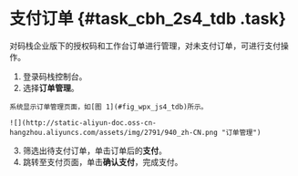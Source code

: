 # 支付订单 {#task_cbh_2s4_tdb .task}

对码栈企业版下的授权码和工作台订单进行管理，对未支付订单，可进行支付操作。

1.   登录码栈控制台。 
2.   选择**订单管理**。 

    系统显示订单管理页面，如[图 1](#fig_wpx_js4_tdb)所示。

    ![](http://static-aliyun-doc.oss-cn-hangzhou.aliyuncs.com/assets/img/2791/940_zh-CN.png "订单管理")

3.   筛选出待支付订单，单击订单后的**支付**。 
4.   跳转至支付页面，单击**确认支付**，完成支付。 

